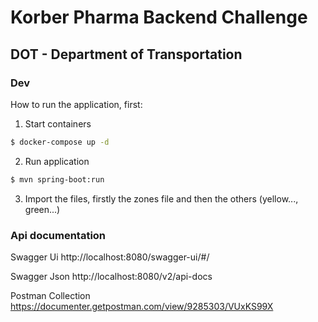 # Korber Pharma Backend Challenge
## DOT - Department of Transportation


### Dev
How to run the application, first:

1. Start containers
````bash
$ docker-compose up -d
````

2. Run application
````bash
$ mvn spring-boot:run
````

3. Import the files, firstly the zones file and then the others (yellow..., green...)


### Api documentation 

Swagger Ui
http://localhost:8080/swagger-ui/#/

Swagger Json
http://localhost:8080/v2/api-docs

Postman Collection
https://documenter.getpostman.com/view/9285303/VUxKS99X


